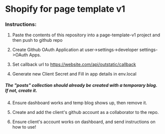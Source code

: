 <h1>Shopify for page template v1</h1>
<h3>Instructions:</h3>

1. Paste the contents of this repository into a page-template-v1 project and then push to github repo

2. Create Github OAuth Application at user->settings->developer settings->OAuth Apps.

4. Set callback url to https://website.com/api/outstatic/callback

5. Generate new Client Secret and Fill in app details in env.local

<h5> The "posts" collection should already be created with a temporary blog. If not, create it.</h5>

4. Ensure dashboard works and temp blog shows up, then remove it.

5. Create and add the client's github account as a collaborator to the repo.

6. Ensure client's account works on dashboard, and send instructions on how to use!
